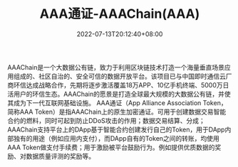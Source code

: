 ﻿---
weight: 
title: "AAA通证-AAAChain(AAA)"
description: "AAAChain是一个大数据公有链，致力于利用区块链技术打造一个海量垂直场景应用组成的、社区自治的、安全可信的数据开放平台"
date: 2022-07-13T20:12:40+08:00
lastmod: 2022-07-13T15:12:40+08:00
draft: false
authors: ["Cindy"]
featuredImage: "aaatongzheng-aaachainaaa.jpg"
link: "https://aaachain.net/"
tags: ["数字代币","AAA通证-AAAChain(AAA)"]
categories: ["navigation"]
navigation: ["数字代币"]
lightgallery: true
toc: true
pinned: false
recommend: false
recommend1: false
---
AAAChain是一个大数据公有链，致力于利用区块链技术打造一个海量垂直场景应用组成的、社区自治的、安全可信的数据开放平台。该项目已与中国即时通信云厂商环信达成战略合作，先期将逐步激活覆盖18万APP、10亿手机终端、5000万日活用户的环信生态。AAAChain的愿景是打造全球最大规模的大数据公有链，并使其成为下一代互联网基础设施。
AAA通证（App Alliance Association Token，简称AAA Token）是指AAAChain上的原生加密通证。可用于创建数据交易智能合约的燃料，同时可起到防止DDoS攻击的作用；数据交易结算、分成；AAAChain支持平台上的DApp基于智能合约创建发行自己的Token，用于DApp内部独有的用途（例如应用内支付），而DApp自有的Token之间的转账，均使用AAA Token做支付手续费；用于激励被平台鼓励行为。例如提供优质数据的奖励、对数据质量评测的奖励等。
